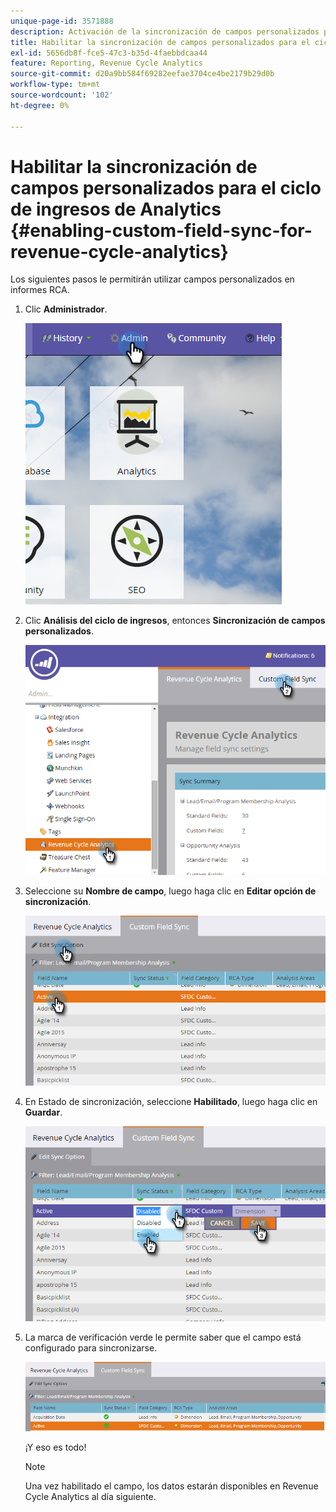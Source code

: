 ```yaml
---
unique-page-id: 3571888
description: Activación de la sincronización de campos personalizados para el análisis del ciclo de ingresos - Documentos de Marketo - Documentación del producto
title: Habilitar la sincronización de campos personalizados para el ciclo de ingresos de Analytics
exl-id: 5656db8f-fce5-47c3-b35d-4faebbdcaa44
feature: Reporting, Revenue Cycle Analytics
source-git-commit: d20a9bb584f69282eefae3704ce4be2179b29d0b
workflow-type: tm+mt
source-wordcount: '102'
ht-degree: 0%

---
```


# Habilitar la sincronización de campos personalizados para el ciclo de ingresos de Analytics {#enabling-custom-field-sync-for-revenue-cycle-analytics}

Los siguientes pasos le permitirán utilizar campos personalizados en informes RCA.

1. Clic **Administrador**.

   ![](assets/one.png)

1. Clic **Análisis del ciclo de ingresos**, entonces **Sincronización de campos personalizados**.

   ![](assets/two.png)

1. Seleccione su **Nombre de campo**, luego haga clic en **Editar opción de sincronización**.

   ![](assets/three.png)

1. En Estado de sincronización, seleccione **Habilitado**, luego haga clic en **Guardar**.

   ![](assets/four.png)

1. La marca de verificación verde le permite saber que el campo está configurado para sincronizarse.

   ![](assets/five.png)

   ¡Y eso es todo!

   >[!NOTE]
   >
   >Una vez habilitado el campo, los datos estarán disponibles en Revenue Cycle Analytics al día siguiente.

